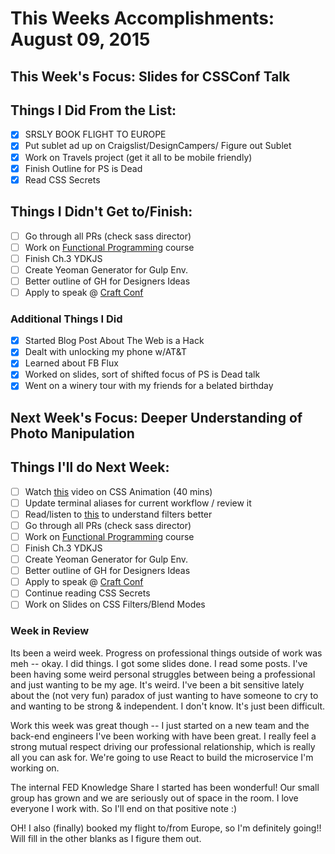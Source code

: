 # This Weeks Accomplishments: August 09, 2015

## This Week's Focus: Slides for CSSConf Talk

## Things I Did From the List:

- [x] SRSLY BOOK FLIGHT TO EUROPE
- [x] Put sublet ad up on Craigslist/DesignCampers/ Figure out Sublet
- [x] Work on Travels project (get it all to be mobile friendly)
- [x] Finish Outline for PS is Dead
- [x] Read CSS Secrets

## Things I Didn't Get to/Finish:

- [ ] Go through all PRs (check sass director)
- [ ] Work on [Functional Programming](http://jhusain.github.io/learnrx/) course
- [ ] Finish Ch.3 YDKJS
- [ ] Create Yeoman Generator for Gulp Env.
- [ ] Better outline of GH for Designers Ideas
- [ ] Apply to speak @ [Craft Conf](http://craft-conf.com/2016/about)

### Additional Things I Did

- [x] Started Blog Post About The Web is a Hack
- [x] Dealt with unlocking my phone w/AT&T
- [x] Learned about FB Flux
- [x] Worked on slides, sort of shifted focus of PS is Dead talk
- [x] Went on a winery tour with my friends for a belated birthday

## Next Week's Focus: Deeper Understanding of Photo Manipulation

## Things I'll do Next Week:

- [ ] Watch [this](https://www.youtube.com/watch?v=cpDqc5KPk7U) video on CSS Animation (40 mins)
- [ ] Update terminal aliases for current workflow / review it
- [ ] Read/listen to [this](http://www.w3.org/TR/filter-effects/) to understand filters better
- [ ] Go through all PRs (check sass director)
- [ ] Work on [Functional Programming](http://jhusain.github.io/learnrx/) course
- [ ] Finish Ch.3 YDKJS
- [ ] Create Yeoman Generator for Gulp Env.
- [ ] Better outline of GH for Designers Ideas
- [ ] Apply to speak @ [Craft Conf](http://craft-conf.com/2016/about)
- [ ] Continue reading CSS Secrets
- [ ] Work on Slides on CSS Filters/Blend Modes

### Week in Review

Its been a weird week. Progress on professional things outside of work was meh -- okay. I did things. I got some slides done. I read some posts. I've been having some weird personal struggles between being a professional and just wanting to be my age. It's weird. I've been a bit sensitive lately about the (not very fun) paradox of just wanting to have someone to cry to and wanting to be strong & independent. I don't know. It's just been difficult.

Work this week was great though -- I just started on a new team and the back-end engineers I've been working with have been great. I really feel a strong mutual respect driving our professional relationship, which is really all you can ask for. We're going to use React to build the microservice I'm working on.

The internal FED Knowledge Share I started has been wonderful! Our small group has grown and we are seriously out of space in the room. I love everyone I work with. So I'll end on that positive note :)

OH! I also (finally) booked my flight to/from Europe, so I'm definitely going!! Will fill in the other blanks as I figure them out.